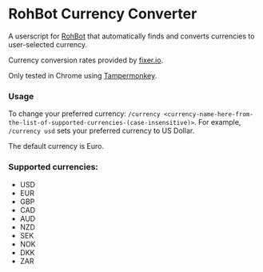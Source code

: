 # RohBot Currency Converter
A userscript for [RohBot](https://rohbot.net) that automatically finds and converts currencies to user-selected currency.

Currency conversion rates provided by [fixer.io](http://fixer.io/).

Only tested in Chrome using [Tampermonkey](http://tampermonkey.net/).

### Usage
To change your preferred currency: `/currency <currency-name-here-from-the-list-of-supported-currencies-(case-insensitive)>`.
For example, `/currency usd` sets your preferred currency to US Dollar.

The default currency is Euro.

### Supported currencies:
* USD
* EUR
* GBP
* CAD
* AUD
* NZD
* SEK
* NOK
* DKK
* ZAR
